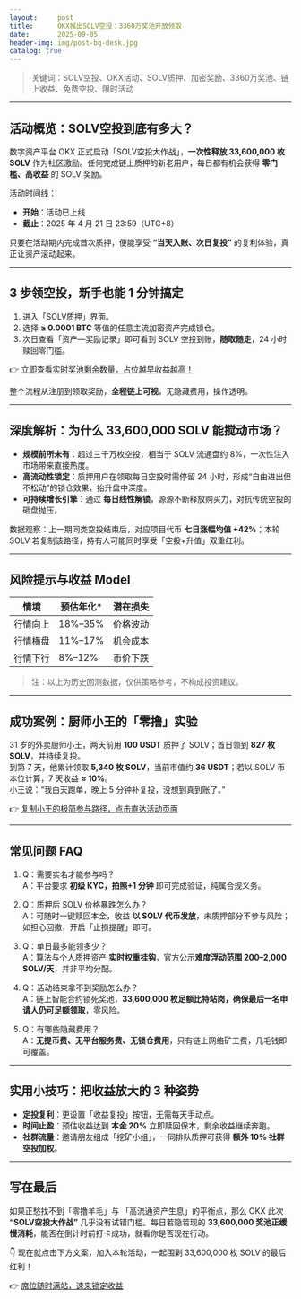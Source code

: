```yaml
---
layout:     post
title:      OKX推出SOLV空投：3360万奖池开放领取
date:       2025-09-05
header-img: img/post-bg-desk.jpg
catalog: true
---
```


> 关键词：SOLV空投、OKX活动、SOLV质押、加密奖励、3360万奖池、链上收益、免费空投、限时活动  

---

## 活动概览：SOLV空投到底有多大？

数字资产平台 OKX 正式启动「SOLV空投大作战」，**一次性释放 33,600,000 枚 SOLV** 作为社区激励。任何完成链上质押的新老用户，每日都有机会获得 **零门槛、高收益** 的 SOLV 奖励。

活动时间线：  
- **开始**：活动已上线  
- **截止**：2025 年 4 月 21 日 23:59（UTC+8）

只要在活动期内完成首次质押，便能享受 **“当天入账、次日复投”** 的复利体验，真正让资产滚动起来。

---

## 3 步领空投，新手也能 1 分钟搞定

1. 进入「SOLV质押」界面。  
2. 选择 **≥ 0.0001 BTC** 等值的任意主流加密资产完成锁仓。  
3. 次日查看「资产—奖励记录」即可看到 SOLV 空投到账，**随取随走**，24 小时赎回零门槛。

👉 [立即查看实时奖池剩余数量，占位越早收益越高！](https://okxdog.com/)

整个流程从注册到领取奖励，**全程链上可视**，无隐藏费用，操作透明。

---

## 深度解析：为什么 33,600,000 SOLV 能搅动市场？

- **规模前所未有**：超过三千万枚空投，相当于 SOLV 流通盘约 8%，一次性注入市场带来直接热度。  
- **高流动性锁定**：质押用户在领取每日空投时需停留 24 小时，形成“自由进出但不松动”的锁仓效果，抬升盘中深度。  
- **可持续增长引擎**：通过 **每日线性解锁**，源源不断释放购买力，对抗传统空投的砸盘抛压。  

数据观察：上一期同类空投结束后，对应项目代币 **七日涨幅均值 +42%**；本轮 SOLV 若复制该路径，持有人可能同时享受「空投+升值」双重红利。

---

## 风险提示与收益 Model

| 情境 | 预估年化* | 潜在损失 |
|------|----------|----------|
| 行情向上 | 18%–35% | 价格波动 |
| 行情横盘 | 11%–17% | 机会成本 |
| 行情下行 | 8%–12% | 币价下跌 |

> 注：以上为历史回测数据，仅供策略参考，不构成投资建议。

---

## 成功案例：厨师小王的「零撸」实验

31 岁的外卖厨师小王，两天前用 **100 USDT** 质押了 SOLV；首日领到 **827 枚 SOLV**，并持续复投。  
到第 7 天，他累计领取 **5,340 枚 SOLV**，当前市值约 **36 USDT**；若以 SOLV 币本位计算，7 天收益 **≈ 10%**。  
小王说：“我白天跑单，晚上 5 分钟补复投，没想到真到账了。”  

👉 [复制小王的极简参与路径，点击直达活动页面](https://okxdog.com/)

---

## 常见问题 FAQ

1. Q：需要实名才能参与吗？  
   A：平台要求 **初级 KYC，拍照+1 分钟** 即可完成验证，纯属合规义务。  

2. Q：质押后 SOLV 价格暴跌怎么办？  
   A：可随时一键赎回本金，收益 **以 SOLV 代币发放**，未质押部分不参与风险；如担心回撤，开启「止损提醒」即可。  

3. Q：单日最多能领多少？  
   A：算法与个人质押资产 **实时权重挂钩**，官方公示**难度浮动范围 200–2,000 SOLV/天**，并非平均分配。  

4. Q：活动结束拿不到奖励怎么办？  
   A：链上智能合约锁死奖池，**33,600,000 枚足额比特站岗，确保最后一名申请人仍可足额领取**，零风险。  

5. Q：有哪些隐藏费用？  
   A：**无提币费、无平台服务费、无锁仓费用**，只有链上网络矿工费，几毛钱即可覆盖。  

---

## 实用小技巧：把收益放大的 3 种姿势

- **定投复利**：更设置「收益复投」按钮，无需每天手动点。  
- **时间止盈**：预估收益达到 **本金 20%** 立即赎回保本，剩余收益继续奔跑。  
- **社群流量**：邀请朋友组成「挖矿小组」，一同排队质押可获得 **额外 10% 社群空投加权**。  

---

## 写在最后

如果正愁找不到「零撸羊毛」与 「高流通资产生息」的平衡点，那么 OKX 此次 **“SOLV空投大作战”** 几乎没有试错门槛。每日若隐若现的 **33,600,000 奖池正缓慢消耗**，能否在倒计时前打卡成功，就看你是否现在行动。

👇 现在就点击下方文案，加入本轮活动，一起围剿 33,600,000 枚 SOLV 的最后红利！  

👉 [席位随时满站，速来锁定收益](https://okxdog.com/)